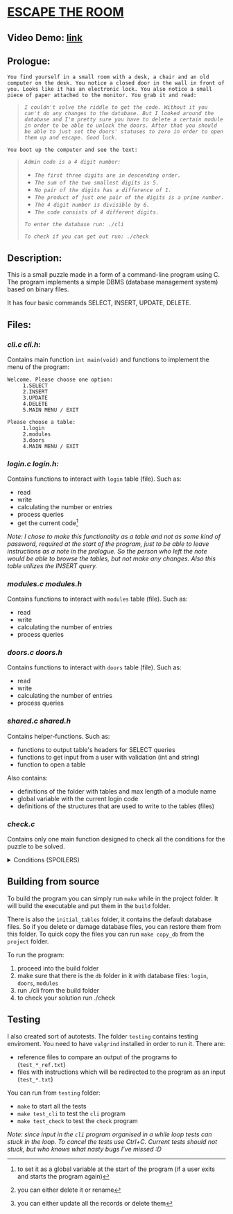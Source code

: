 # [ESCAPE THE ROOM](../README.md)
## Video Demo: [link](https://youtu.be/b4Wd3z8owZs)
## Prologue:

    You find yourself in a small room with a desk, a chair and an old computer on the desk. You notice a closed door in the wall in front of you. Looks like it has an electronic lock. You also notice a small piece of paper attached to the monitor. You grab it and read:

>*`I couldn't solve the riddle to get the code. Without it you can't do any changes to the database. But I looked around the database and I'm pretty sure you have to delete a certain module in order to be able to unlock the doors. After that you should be able to just set the doors' statuses to zero in order to open them up and escape. Good luck.`*

    You boot up the computer and see the text:

>*`Admin code is a 4 digit number:`*
>+ *`The first three digits are in descending order.`*
>+ *`The sum of the two smallest digits is 5.`*
>+ *`No pair of the digits has a difference of 1.`*
>+ *`The product of just one pair of the digits is a prime number.`*
>+ *`The 4 digit number is divisible by 6.`*
>+ *`The code consists of 4 different digits.`*
>
>*`To enter the database run: ./cli`*
>
>*`To check if you can get out run: ./check`*

## Description:

This is a small puzzle made in a form of a command-line program using C. The program implements a simple DBMS (database management system) based on binary files.

It has four basic commands SELECT, INSERT, UPDATE, DELETE.

## Files:

### ***cli.c cli.h:***
Contains main function `int main(void)` and functions to implement the menu of the program:
```
Welcome. Please choose one option:
     1.SELECT
     2.INSERT
     3.UPDATE
     4.DELETE
     5.MAIN MENU / EXIT
```
```
Please choose a table:
     1.login
     2.modules
     3.doors
     4.MAIN MENU / EXIT
```

### ***login.c login.h:***
Contains functions to interact with `login` table (file). Such as:

+ read
+ write
+ calculating the number or entries
+ process queries
+ get the current code[^1]

[^1]: to set it as a global variable at the start of the program (if a user exits and starts the program again)

_Note: I chose to make this functionality as a table and not as some kind of password, required at the start of the program, just to be able to leave instructions as a note in the prologue. So the person who left the note would be able to browse the tables, but not make any changes. Also this table utilizes the INSERT query._

### ***modules.c modules.h***
Contains functions to interact with `modules` table (file). Such as:

+ read
+ write
+ calculating the number of entries
+ process queries

### ***doors.c doors.h***
Contains functions to interact with `doors` table (file). Such as:

+ read
+ write
+ calculating the number of entries
+ process queries

### ***shared.c shared.h***
Contains helper-functions. Such as:

+ functions to output table's headers for SELECT queries
+ functions to get input from a user with validation (int and string)
+ function to open a table

Also contains:

+ definitions of the folder with tables and max length of a module name
+ global variable with the current login code
+ definitions of the structures that are used to write to the tables (files)

### ***check.c***

Contains only one main function designed to check all the conditions for the puzzle to be solved.

<details>
<summary>Conditions (SPOILERS)</summary>

+ correct code (9714) in the `login` table (file)
+ no module with name `security` in the `modules` table (file) [^2]
+ no entries with value `1` in the field `closed` in the `doors` table (file) [^3]

</details>

## Building from source

To build the program you can simply run `make` while in the project folder. It will build the executable and put them in the `build` folder.

There is also the `initial_tables` folder, it contains the default database files. So if you delete or damage database files, you can restore them from this folder. To quick copy the files you can run `make copy_db` from the `project` folder.

To run the program:

1. proceed into the build folder
2. make sure that there is the `db` folder in it with database files: `login`, `doors`, `modules`
3. run ./cli from the build folder
4. to check your solution run ./check

## Testing

I also created sort of autotests. The folder `testing` contains testing enviroment. You need to have `valgrind` installed in order to run it. There are:

+ reference files to compare an output of the programs to (`test_*_ref.txt`)
+ files with instructions which will be redirected to the program as an input (`test_*.txt`)

You can run from `testing` folder:

+ `make` to start all the tests
+ `make test_cli` to test the `cli` program
+ `make test_check` to test the `check` program

_Note: since input in the `cli` program organised in a while loop tests can stuck in the loop. To cancel the tests use Ctrl+C. Current tests should not stuck, but who knows what nasty bugs I've missed :D_



[^2]: you can either delete it or rename
[^3]: you can either update all the records or delete them
